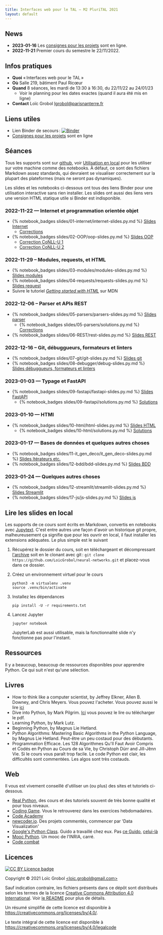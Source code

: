 ```yaml
---
title: Interfaces web pour le TAL — M2 PluriTAL 2021
layout: default
---
```


[comment]: <> "LTeX: language=fr"

<!-- LTeX: language=fr -->

## News

- **2023-01-16** Les [consignes pour les projets]({{site.url}}{{site.baseurl}}/projects) sont en
  ligne.
- **2022-11-21** Premier cours du semestre le 22/11/2022.

## Infos pratiques

- **Quoi** « Interfaces web pour le TAL »
- **Où** Salle 219, bâtiment Paul Ricœur
- **Quand** 8 séances, les mardi de 13:30 à 16:30, du 22/11/22 au 24/01/23
  - Voir le planning pour les dates exactes (quand il aura été mis en ligne)
- **Contact** Loïc Grobol [<lgrobol@parisnanterre.fr>](mailto:lgrobol@parisnanterre.fr)

## Liens utiles

- Lien Binder de secours :
  [![Binder](https://mybinder.org/badge_logo.svg)](https://mybinder.org/v2/gh/LoicGrobol/web-interfaces/main)
- [Consignes pour les projets]({{site.url}}{{site.baseurl}}/projects) sont en ligne

## Séances

Tous les supports sont sur [github](https://github.com/loicgrobol/web-interfaces), voir
[Utilisation en local](#utilisation-en-local) pour les utiliser sur votre machine comme des
notebooks. À défaut, ce sont des fichiers Markdown assez standards, qui devraient se visualiser
correctement sur la plupart des plateformes (mais ne seront pas dynamiques).

Les slides et les notebooks ci-dessous ont tous des liens Binder pour une utilisation interactive
sans rien installer. Les slides ont aussi des liens vers une version HTML statique utile si Binder
est indisponible.

### 2022-11-22 — Internet et programmation orientée objet

- {% notebook_badges slides/01-internet/internet-slides.py.md %}
  [Slides Internet](slides/01-internet/internet-slides.py.ipynb)
  - [Corrections]({{site.url}}{{site.baseurl}}/slides/01-internet/curl.sh)
- {% notebook_badges slides/02-OOP/oop-slides.py.md %}
  [Slides OOP](slides/02-OOP/oop-slides.py.ipynb)
  - [Correction CoNLL-U 1]({{site.url}}{{site.baseurl}}/slides/02-OOP/correction_conllu_v1.py)
  - [Correction CoNLL-U 2]({{site.url}}{{site.baseurl}}/slides/02-OOP/correction_conllu_v2.py)

### 2022-11-29 – Modules, requests, et HTML

- {% notebook_badges slides/03-modules/modules-slides.py.md %}
  [Slides modules](slides/03-modules/modules-slides.py.ipynb)
- {% notebook_badges slides/04-requests/requests-slides.py.md %}
  [Slides request](slides/04-requests/requests-slides.py.ipynb)
- Suivre le tutoriel [*Getting started with HTML*](https://developer.mozilla.org/en-US/docs/Learn/HTML/Introduction_to_HTML) sur MDN

### 2022-12-06 – Parser et APIs REST

- {% notebook_badges slides/05-parsers/parsers-slides.py.md %}
  [Slides parser](slides/05-parsers/parsers-slides.py.ipynb)
  - {% notebook_badges slides/05-parsers/solutions.py.md %} [Corrections](slides/05-parsers/solutions.py.ipynb)
- {% notebook_badges slides/06-REST/rest-slides.py.md %}
  [Slides REST](slides/06-REST/rest-slides.py.ipynb)

### 2022-12-16 – Git, débuggueurs, formateurs et linters

- {% notebook_badges slides/07-git/git-slides.py.md %}
  [Slides git](slides/07-git/git-slides.py.ipynb)
- {% notebook_badges slides/08-debugger/debug-slides.py.md %}
  [Slides débuggueurs, formateurs et linters](slides/08-debugger/debug-slides.py.md)

### 2023-01-03 — Typage et FastAPI

- {% notebook_badges slides/09-fastapi/fastapi-slides.py.md %}
  [Slides FastAPI](slides/09-fastapi/fastapi-slides.py.ipynb)
  - {% notebook_badges slides/09-fastapi/solutions.py.md %}
  [Solutions](slides/09-fastapi/solutions.py.ipynb)

### 2023-01-10 — HTMl

- {% notebook_badges slides/10-html/html-slides.py.md %}
  [Slides HTML](slides/10-html/html-slides.py.ipynb)
  - {% notebook_badges slides/10-html/solutions.py.md %}
  [Solutions](slides/10-html/solutions.py.ipynb)

### 2023-01-17 — Bases de données et quelques autres choses

- {% notebook_badges slides/11-it_gen_deco/it_gen_deco-slides.py.md %}
  [Slides Itérateurs etc.](slides/11-it_gen_deco/it_gen_deco-slides.py.ipynb)
- {% notebook_badges slides/12-bdd/bdd-slides.py.md %}
  [Slides BDD](slides/12-bdd/bdd-slides.py.ipynb)

### 2023-01-24 — Quelques autres choses

- {% notebook_badges slides/12-streamlit/streamlit-slides.py.md %}
  [Slides Streamlit](slides/12-streamlit/streamlit-slides.py.ipynb)
- {% notebook_badges slides/17-js/js-slides.py.md %}
  [Slides js](slides/17-js/js-slides.py.ipynb)


## Lire les slides en local

Les supports de ce cours sont écrits en Markdown, convertis en notebooks avec
[Jupytext](https://github.com/mwouts/jupytext). C'est entre autres une façon d'avoir un historique
git propre, malheureusement ça signifie que pour les ouvrir en local, il faut installer les
extensions adéquates. Le plus simple est le suivant

1. Récupérez le dossier du cours, soit en téléchargeant et décompressant
   [l'archive](https://github.com/LoicGrobol/neural-networks/archive/refs/heads/main.zip)
   soit en le clonant avec git : `git clone
   https://github.com/LoicGrobol/neural-networks.git` et placez-vous dans ce dossier.
2. Créez un environnement virtuel pour le cours

   ```console
   python3 -m virtualenv .venv
   source .venv/bin/activate
   ```

3. Installez les dépendances

   ```console
   pip install -U -r requirements.txt
   ```

4. Lancez Jupyter

   ```console
   jupyter notebook
   ```

   JupyterLab est aussi utilisable, mais la fonctionnalité slide n'y fonctionne pas pour l'instant.

## Ressources

Il y a beaucoup, beaucoup de ressources disponibles pour apprendre Python. Ce qui suit n'est qu'une sélection.

## Livres

- How to think like a computer scientist, by Jeffrey Elkner, Allen B. Downey, and Chris Meyers.
Vous pouvez l'acheter. Vous pouvez aussi le lire [ici](http://openbookproject.net/thinkcs/python/english3e/)
- Dive into Python, by Mark Pilgrim.
[Ici](http://www.diveintopython3.net/) vous pouvez le lire ou télécharger le pdf.
- Learning Python, by Mark Lutz.
- Beginning Python, by Magnus Lie Hetland.
- Python Algorithms: Mastering Basic Algorithms in the Python Language, by Magnus Lie Hetland.
Peut-être un peu costaud pour des débutants.
- Programmation Efficace. Les 128 Algorithmes Qu'Il Faut Avoir Compris et Codés en Python au Cours
  de sa Vie, by Christoph Dürr and Jill-Jênn Vie. Si le cours vous paraît trop facile. Le code
  Python est clair, les difficultés sont commentées. Les algos sont très costauds.

## Web

Il vous est vivement conseillé d'utiliser un (ou plus) des sites et tutoriels ci-dessous.

- [Real Python](https://realpython.com), des cours et des tutoriels souvent de très bonne qualité et
  pour tous niveaux.
- [Coding Game](https://www.codingame.com/home). Vous le retrouverez dans les exercices
  hebdomadaires.
- [Code Academy](https://www.codecademy.com/fr/learn/python)
- [newcoder.io](http://newcoder.io/). Des projets commentés, commencer par 'Data Visualization'
- [Google's Python Class](https://developers.google.com/edu/python/). Guido a travaillé chez eux.
  Pas [ce
  Guido](http://vignette2.wikia.nocookie.net/pixar/images/1/10/Guido.png/revision/latest?cb=20140314012724),
  [celui-là](https://en.wikipedia.org/wiki/Guido_van_Rossum#/media/File:Guido_van_Rossum_OSCON_2006.jpg)
- [Mooc Python](https://www.fun-mooc.fr/courses/inria/41001S03/session03/about#). Un mooc de
  l'INRIA, carré.
- [Code combat](https://codecombat.com/)

## Licences

[![CC BY Licence badge](https://i.creativecommons.org/l/by/4.0/88x31.png)](http://creativecommons.org/licenses/by/4.0/)

Copyright © 2021 Loïc Grobol [\<loic.grobol@gmail.com\>](mailto:loic.grobol@gmail.com)

Sauf indication contraire, les fichiers présents dans ce dépôt sont distribués selon les termes de
la licence [Creative Commons Attribution 4.0
International](https://creativecommons.org/licenses/by/4.0/). Voir [le README](README.md#Licences)
pour plus de détails.

 Un résumé simplifié de cette licence est disponible à <https://creativecommons.org/licenses/by/4.0/>.

 Le texte intégral de cette licence est disponible à <https://creativecommons.org/licenses/by/4.0/legalcode>
